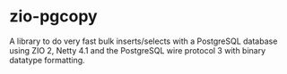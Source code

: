 # zio-pgcopy

A library to do very fast bulk inserts/selects with a PostgreSQL database using ZIO 2, Netty 4.1 and the PostgreSQL wire protocol 3 with binary datatype formatting.



